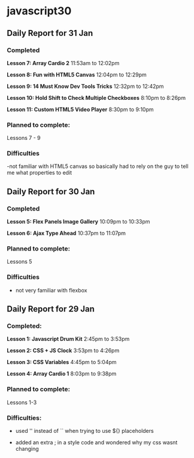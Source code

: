 # javascript30

## Daily Report for 31 Jan

### Completed

**Lesson 7: Array Cardio 2** 11:53am to 12:02pm

**Lesson 8: Fun with HTML5 Canvas** 12:04pm to 12:29pm

**Lesson 9: 14 Must Know Dev Tools Tricks** 12:32pm to 12:42pm

**Lesson 10: Hold Shift to Check Multiple Checkboxes** 8:10pm to 8:26pm

**Lesson 11: Custom HTML5 Video Player** 8:30pm to 9:10pm

### Planned to complete:

Lessons 7 - 9

### Difficulties

-not familiar with HTML5 canvas so basically had to rely on the guy to tell me what properties to edit

## Daily Report for 30 Jan

### Completed

**Lesson 5: Flex Panels Image Gallery** 10:09pm to 10:33pm

**Lesson 6: Ajax Type Ahead** 10:37pm to 11:07pm

### Planned to complete:

Lessons 5

### Difficulties

- not very familiar with flexbox

## Daily Report for 29 Jan

### Completed: 

**Lesson 1: Javascript Drum Kit**  2:45pm to 3:53pm

**Lesson 2: CSS + JS Clock** 3:53pm to 4:26pm

**Lesson 3: CSS Variables** 4:45pm to 5:04pm

**Lesson 4: Array Cardio 1** 8:03pm to 9:38pm

### Planned to complete: 

Lessons 1-3

### Difficulties:

- used '' instead of `` when trying to use ${} placeholders

- added an extra ; in a style code and wondered why my css wasnt changing 

